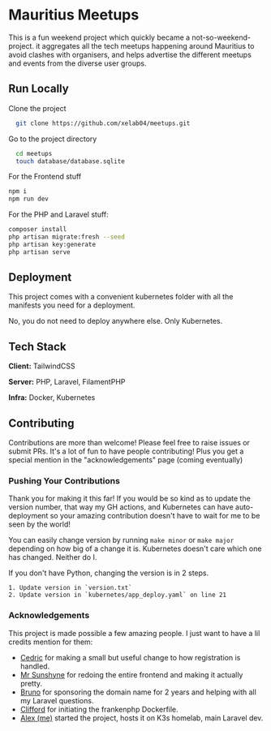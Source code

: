 
# Mauritius Meetups

This is a fun weekend project which quickly became a not-so-weekend-project. it aggregates all the tech meetups happening around Mauritius to avoid clashes with organisers, and helps advertise the different meetups and events from the diverse user groups.


## Run Locally

Clone the project

```bash
  git clone https://github.com/xelab04/meetups.git
```

Go to the project directory

```bash
  cd meetups
  touch database/database.sqlite
```

For the Frontend stuff
```bash
npm i
npm run dev
```

For the PHP and Laravel stuff:
```bash
composer install
php artisan migrate:fresh --seed
php artisan key:generate
php artisan serve
```


## Deployment

This project comes with a convenient kubernetes folder with all the manifests you need for a deployment.

No, you do not need to deploy anywhere else. Only Kubernetes.


## Tech Stack

**Client:** TailwindCSS

**Server:** PHP, Laravel, FilamentPHP

**Infra:** Docker, Kubernetes


## Contributing

Contributions are more than welcome! Please feel free to raise issues or submit PRs. It's a lot of fun to have people contributing! Plus you get a special mention in the "acknowledgements" page (coming eventually)

### Pushing Your Contributions

Thank you for making it this far! If you would be so kind as to update the version number, that way my GH actions, and Kubernetes can have auto-deployment so your amazing contribution doesn't have to wait for me to be seen by the world!

You can easily change version by running `make minor` or `make major` depending on how big of a change it is. Kubernetes doesn't care which one has changed. Neither do I.

If you don't have Python, changing the version is in 2 steps.

    1. Update version in `version.txt`
    2. Update version in `kubernetes/app_deploy.yaml` on line 21
    
    
### Acknowledgements

This project is made possible a few amazing people. I just want to have a lil credits mention for them:

- [Cedric](https://github.com/cedpoilly) for making a small but useful change to how registration is handled.
- [Mr Sunshyne](https://github.com/MrSunshyne/) for redoing the entire frontend and making it actually pretty.
- [Bruno](https://github.com/eznix86/) for sponsoring the domain name for 2 years and helping with all my Laravel questions.
- [Clifford](https://github.com/clifford2/) for initiating the frankenphp Dockerfile.
- [Alex (me)](https://github.com/xelab04) started the project, hosts it on K3s homelab, main Laravel dev.
